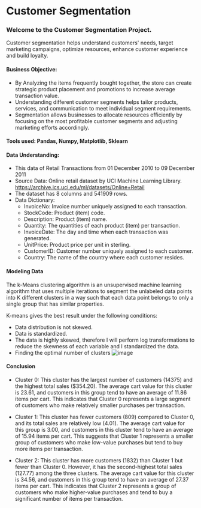 # Customer Segmentation

### Welcome to the Customer Segmentation Project. 

Customer segmentation helps understand customers' needs, target marketing campaigns, optimize resources, enhance customer experience and build loyalty.

#### Business Objective: 
* By Analyzing the items frequently bought together, the store can create strategic product placement and promotions to increase average transaction value.
* Understanding different customer segments helps tailor products, services, and communication to meet individual segment requirements.
* Segmentation allows businesses to allocate resources efficiently by focusing on the most profitable customer segments and adjusting marketing efforts accordingly.

#### Tools used: Pandas, Numpy, Matplotlib, Sklearn

#### Data Understanding: 
* This data of Retail Transactions from 01 December 2010 to 09 December 2011
* Source Data: Online retail dataset by UCI Machine Learning Library.       
  https://archive.ics.uci.edu/ml/datasets/Online+Retail
* The dataset has 8 columns and 541909 rows.
* Data Dictionary:
    * InvoiceNo: Invoice number uniquely assigned to each transaction.
    * StockCode: Product (item) code.
    * Description: Product (item) name.
    * Quantity: The quantities of each product (item) per transaction.
    * InvoiceDate: The day and time when each transaction was generated.
    * UnitPrice: Product price per unit in sterling.
    * CustomerID: Customer number uniquely assigned to each customer.
    * Country: The name of the country where each customer resides.


#### Modeling Data
The k-Means clustering algorithm is an unsupervised machine learning algorithm that uses multiple iterations to segment the unlabeled data points into K different clusters in a way such that each data point belongs to only a single group that has similar properties.

K-means gives the best result under the following conditions:
* Data distribution is not skewed.
* Data is standardized.
* The data is highly skewed, therefore I will perform log transformations to reduce the skewness of each variable and I standardized the data.
* Finding the optimal number of clusters
![image](https://github.com/Nirali227/CustomerSegmentation/assets/76995087/15c87901-50cc-4e6c-8da7-57faf6e690ac)

#### Conclusion
* Cluster 0: This cluster has the largest number of customers (14375) and the highest total sales ($354.20). The average cart value for this cluster is 23.61, and customers in this group tend to have an average of 11.86 items per cart. This indicates that Cluster 0 represents a large segment of customers who make relatively smaller purchases per transaction.

* Cluster 1: This cluster has fewer customers (809) compared to Cluster 0, and its total sales are relatively low (4.01). The average cart value for this group is 3.00, and customers in this cluster tend to have an average of 15.94 items per cart. This suggests that Cluster 1 represents a smaller group of customers who make low-value purchases but tend to buy more items per transaction.

* Cluster 2: This cluster has more customers (1832) than Cluster 1 but fewer than Cluster 0. However, it has the second-highest total sales (127.77) among the three clusters. The average cart value for this cluster is 34.56, and customers in this group tend to have an average of 27.37 items per cart. This indicates that Cluster 2 represents a group of customers who make higher-value purchases and tend to buy a significant number of items per transaction.







